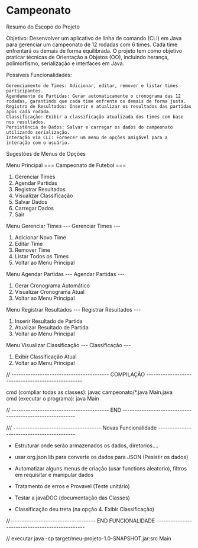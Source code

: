 ﻿# Campeonato
Resumo do Escopo do Projeto

Objetivo: Desenvolver um aplicativo de linha de comando (CLI) em Java para gerenciar um campeonato de 12 rodadas com 6 times. Cada time enfrentará os demais de forma equilibrada. O projeto tem como objetivo praticar técnicas de Orientação a Objetos (OO), incluindo herança, polimorfismo, serialização e interfaces em Java.

Possíveis Funcionalidades:

    Gerenciamento de Times: Adicionar, editar, remover e listar times participantes.
    Agendamento de Partidas: Gerar automaticamente o cronograma das 12 rodadas, garantindo que cada time enfrente os demais de forma justa.
    Registro de Resultados: Inserir e atualizar os resultados das partidas após cada rodada.
    Classificação: Exibir a classificação atualizada dos times com base nos resultados.
    Persistência de Dados: Salvar e carregar os dados do campeonato utilizando serialização.
    Interação via CLI: Fornecer um menu de opções amigável para a interação com o usuário.

Sugestões de Menus de Opções

Menu Principal
=== Campeonato de Futebol ===
1. Gerenciar Times
2. Agendar Partidas
3. Registrar Resultados
4. Visualizar Classificação
5. Salvar Dados
6. Carregar Dados
7. Sair

Menu Gerenciar Times
--- Gerenciar Times ---
1. Adicionar Novo Time
2. Editar Time
3. Remover Time
4. Listar Todos os Times
5. Voltar ao Menu Principal

Menu Agendar Partidas
--- Agendar Partidas ---
1. Gerar Cronograma Automático
2. Visualizar Cronograma Atual
3. Voltar ao Menu Principal

Menu Registrar Resultados
--- Registrar Resultados ---
1. Inserir Resultado de Partida
2. Atualizar Resultado de Partida
3. Voltar ao Menu Principal

Menu Visualizar Classificação
--- Classificação ---
1. Exibir Classificação Atual
2. Voltar ao Menu Principal


// ----------------------------------------- COMPILAÇÃO ---------------------------------------------------

cmd (compliar todas as classes): javac campeonato/*.java Main.java     
cmd (executar o programa): java Main

// ----------------------------------------- END ----------------------------------------------------------


/// ------------------------------------- Novas Funcionalidade -------------------------------------------

- Estruturar onde serão armazenados os dados, diretorios....

- usar org.json lib para converte os dados para JSON (Pesistir os dados)


- Automatizar alguns menus de criação (usar functions aleatorio), filtros em requisitar e manipular dados


- Tratamento de erros e Provavel (Teste unitário)

- Testar a javaDOC (documentação das Classes)



- Classificação deu treta (na opção 4. Exibir Classificação)

//------------------------------------ END FUNCIONALIDADE ------------------------------------------------ 



// executar
java -cp target/meu-projeto-1.0-SNAPSHOT.jar:src Main
